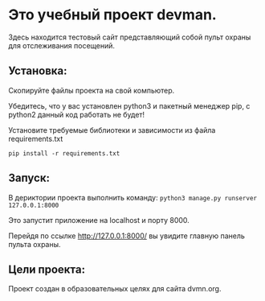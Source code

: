 # Это учебный проект devman. #

Здесь находится тестовый сайт представляющий собой пульт охраны для отслеживания посещений.

## Установка: ##

Скопируйте файлы проекта на свой компьютер.

Убедитесь, что у вас установлен python3 и пакетный менеджер pip, с python2 данный код работать не будет!

Установите требуемые библиотеки и зависимости из файла requirements.txt

```pip install -r requirements.txt```

## Запуск: ##
В дериктории проекта выполнить команду:
```python3 manage.py runserver 127.0.0.1:8000```

Это запустит приложение на localhost и порту 8000. 

Перейдя по ссылке http://127.0.0.1:8000/ вы увидите главную панель пульта охраны.

## Цели проекта: ##

Проект создан в образовательных целях для сайта dvmn.org.